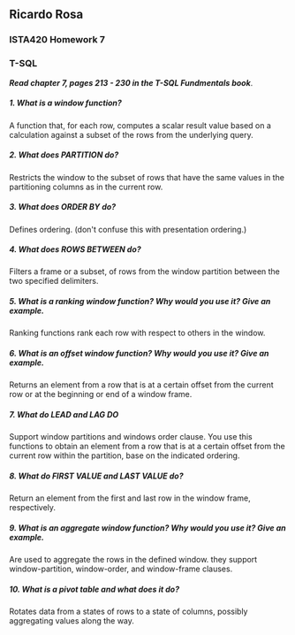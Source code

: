 ## Ricardo Rosa

### ISTA420 Homework 7

### T-SQL

***Read chapter 7, pages 213 - 230 in the T-SQL Fundmentals book***.

##### 1. What is a window function?
A function that, for each row, computes a scalar result value based on a calculation against a subset of the rows from the underlying query.

##### 2. What does PARTITION do?
Restricts the window to the subset of rows that have the same values in the partitioning columns as in the current row.

##### 3. What does ORDER BY do?
Defines ordering. (don't confuse this with presentation ordering.)

##### 4. What does ROWS BETWEEN do?
Filters a frame or a subset, of rows from the window partition between the two specified delimiters.

##### 5. What is a ranking window function? Why would you use it? Give an example.
Ranking functions rank each row with respect to others in the window. 

##### 6. What is an offset window function? Why would you use it? Give an example.
Returns an element from a row that is at a certain offset from the current row or at the beginning or end of a window frame.

##### 7. What do LEAD and LAG DO
Support window partitions and windows order clause.
You use this functions to obtain an element from a row that is at a certain offset from the current row within the partition, base on the indicated ordering.

##### 8. What do FIRST VALUE and LAST VALUE do?
Return an element from the first and last row in the window frame, respectively.

##### 9. What is an aggregate window function? Why would you use it? Give an example.
Are used to aggregate the rows in the defined window. they support window-partition, window-order, and window-frame clauses.

##### 10. What is a pivot table and what does it do?
Rotates data from a states of rows to a state of columns, possibly aggregating values along the way.